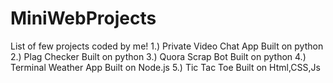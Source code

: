 # MiniWebProjects
List of few projects coded by me!
1.) Private Video Chat App
    Built on python
2.) Plag Checker
    Built on python
3.) Quora Scrap Bot
    Built on python
4.) Terminal Weather App
    Built on Node.js
5.) Tic Tac Toe 
    Built on Html,CSS,Js